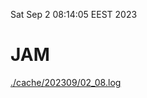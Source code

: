 Sat Sep  2 08:14:05 EEST 2023
# JAM
<a href='./cache/202309/02_08.log'>./cache/202309/02_08.log</a>
